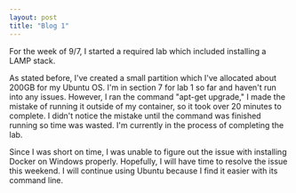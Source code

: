 ```yaml
---
layout: post
title: "Blog 1"
---
```


For the week of 9/7, I started a required lab which included installing a LAMP stack.


As stated before, I've created a small partition which I've allocated about 200GB for my Ubuntu OS. I'm in section 7 for lab 1 so far and haven't run into any issues. However, I ran the command "apt-get upgrade," I made the mistake of running it outside of my container, so it took over 20 minutes to complete. I didn't notice the mistake until the command was finished running so time was wasted. I'm currently in the process of completing the lab.


Since I was short on time, I was unable to figure out the issue with installing Docker on Windows properly. Hopefully, I will have time to resolve the issue this weekend. I will continue using Ubuntu because I find it easier with its command line.
